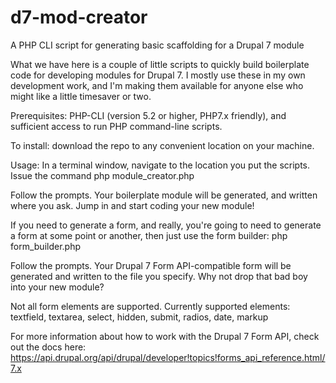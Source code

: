 # d7-mod-creator
A PHP CLI script for generating basic scaffolding for a Drupal 7 module

What we have here is a couple of little scripts to quickly build boilerplate code for developing modules for Drupal 7. 
I mostly use these in my own development work, and I'm making them available for anyone else who might like a little timesaver or two.

Prerequisites: PHP-CLI (version 5.2 or higher, PHP7.x friendly), and sufficient access to run PHP command-line scripts.

To install: download the repo to any convenient location on your machine.

Usage:  In a terminal window, navigate to the location you put the scripts.  Issue the command
	php module_creator.php
	
Follow the prompts.  Your boilerplate module will be generated, and written where you ask.  Jump in and start coding your new module!

If you need to generate a form, and really, you're going to need to generate a form at some point or another, then just use the form builder:
	php form_builder.php
	
Follow the prompts.  Your Drupal 7 Form API-compatible form will be generated and written to the file you specify.  Why not drop that bad boy into your new module?

Not all form elements are supported.  Currently supported elements: textfield, textarea, select, hidden, submit, radios, date, markup

For more information about how to work with the Drupal 7 Form API, check out the docs here: https://api.drupal.org/api/drupal/developer!topics!forms_api_reference.html/7.x



